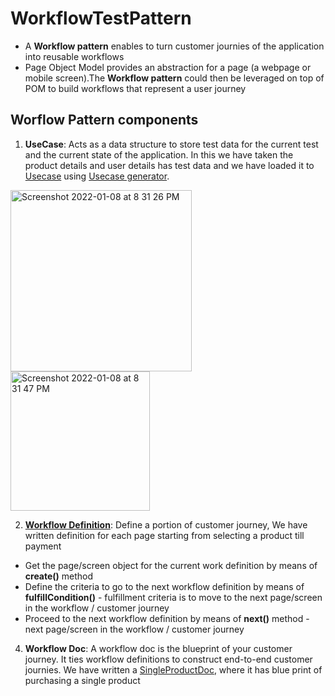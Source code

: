 # WorkflowTestPattern
- A **Workflow pattern** enables to turn customer journies of the application into reusable workflows
- Page Object Model provides an abstraction for a page (a webpage or mobile screen).The **Workflow pattern** could then be leveraged on top of POM to build workflows that represent a user journey

## Worflow Pattern components
1. **UseCase**: Acts as a data structure to store test data for the current test and the current state of the application. 
            In this we have taken the product details and user details has test data and we have loaded it to [Usecase](src/main/java/workFlowPattern/UseCase.java) using [Usecase generator](src/main/java/data/clients/UseCaseGenerator.java).
            
<img width="290" alt="Screenshot 2022-01-08 at 8 31 26 PM" src="https://user-images.githubusercontent.com/85623711/148649093-e3e3aa47-cfd0-4cad-80a0-a5f88a56ac42.png"> <img width="223" alt="Screenshot 2022-01-08 at 8 31 47 PM" src="https://user-images.githubusercontent.com/85623711/148649069-543b25af-5e92-4ef8-99e4-047178df80e7.png">

2. [**Workflow Definition**](src/test/java/workFlow/definitions/): Define a portion of customer journey, We have written definition for each page starting from selecting a product till payment
- Get the page/screen object for the current work definition by means of **create()** method
- Define the criteria to go to the next workflow definition by means of **fulfillCondition()** - fulfillment criteria is to move to the next page/screen in the workflow / customer journey
- Proceed to the next workflow definition by means of **next()** method - next page/screen in the workflow / customer journey

4. **Workflow Doc**: A workflow doc is the blueprint of your customer journey. It ties workflow definitions to construct end-to-end customer journies.
                 We have written a [SingleProductDoc](src/test/java/workFlow/docs/SingleProductDoc.java), where it has blue print of purchasing a single product
